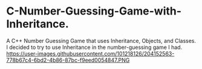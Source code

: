 # C-Number-Guessing-Game-with-Inheritance.
A C++ Number Guessing Game that uses Inheritance, Objects, and Classes.
I decided to try to use Inheritance in the number-guessing game I had.
https://user-images.githubusercontent.com/101218126/204152563-778b67c4-6bd2-4b86-87bc-f9eed0054847.PNG
